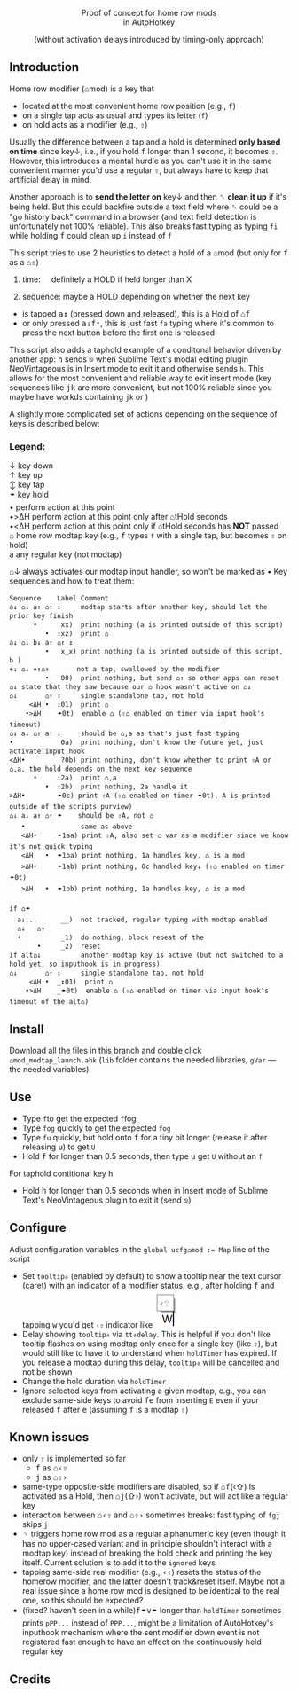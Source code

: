 <p align="center">
Proof of concept for home row mods
<br>
in AutoHotkey
</p>
<p align="center">  
(without activation delays introduced by timing-only approach)
</p>


## Introduction

Home row modifier (⌂mod) is a key that

  - located at the most convenient home row position (e.g., <kbd>f</kbd>)
  - on a single tap acts as usual and types its letter (`f`)
  - on hold acts as a modifier (e.g., <kbd>⇧</kbd>)

Usually the difference between a tap and a hold is determined __only based on time__ since key↓, i.e., if you hold <kbd>f</kbd> longer than 1 second, it becomes <kbd>⇧</kbd>. However, this introduces a mental hurdle as you can't use it in the same convenient manner you'd use a regular <kbd>⇧</kbd>, but always have to keep that artificial delay in mind.

Another approach is to __send the letter on__ key↓ and then <kbd>␈</kbd> __clean it up__ if it's being held. But this could backfire outside a text field where <kbd>␈</kbd> could be a "go history back" command in a browser (and text field detection is unfortunately not 100% reliable). This also breaks fast typing as typing `fi` while holding <kbd>f</kbd> could clean up `i` instead of `f`

This script tries to use 2 heuristics to detect a hold of a ⌂mod (but only for <kbd>f</kbd> as a ⌂<kbd>⇧</kbd>)

1) time:     definitely a HOLD if held longer than X

2) sequence: maybe a HOLD depending on whether the next key

  - is tapped <kbd>a↕</kbd> (pressed down and released), this is a Hold of ⌂<kbd>f</kbd>
  - or only pressed <kbd>a↓</kbd><kbd>f↑</kbd>, this is just fast `fa` typing where it's common to press the next button before the first one is released

This script also adds a taphold example of a conditonal behavior driven by another app: <kbd>h</kbd> sends <kbd>⎋</kbd> when Sublime Text's modal editing plugin NeoVintageous is in Insert mode to exit it and otherwise sends `h`. This allows for the most convenient and reliable way to exit insert mode (key sequences like <kbd>j</kbd><kbd>k</kbd> are more convenient, but not 100% reliable since you maybe have workds containing `jk` or )

A slightly more complicated set of actions depending on the sequence of keys is described below:

### Legend:

  ↓ key down<br/>
  ↑ key up<br/>
  ↕ key tap<br/>
  🠿 key hold<br/>
  • perform action at this point<br/>
  •>ΔH perform action at this point only after ⌂tHold seconds<br/>
  •<ΔH perform action at this point only if ⌂tHold seconds has __NOT__ passed<br/>
  ⌂ home row modtap key (e.g., <kbd>f</kbd> types `f` with a single tap, but becomes <kbd>⇧</kbd> on hold) <br/>
  a any regular key (not modtap)<br/>

⌂↓ always activates our modtap input handler, so won't be marked as •
Key sequences and how to treat them:
```
Sequence    Label Comment
a↓ ⌂↓ a↑ ⌂↑ ↕     modtap starts after another key, should let the prior key finish
      •      xx)  print nothing (a is printed outside of this script)
         •  ↕xz)  print ⌂
a↓ ⌂↓ b↓ a↑ ⌂↑ ↕
         •   x_x) print nothing (a is printed outside of this script, b )
⎈↓ ⌂↓ ⎈↑⌂↑       not a tap, swallowed by the modifier
         •   00)  print nothing, but send ⌂↑ so other apps can reset ⌂↓ state that they saw because our ⌂ hook wasn't active on ⌂↓
⌂↓       ⌂↑ ↕     single standalone tap, not hold
     <ΔH •  ↕01)  print ⌂
    •>ΔH    🠿0t)  enable ⌂ (⇧⌂ enabled on timer via input hook's timeout)
⌂↓ a↓ ⌂↑ a↑ ↕     should be ⌂,a as that's just fast typing
•            0a)  print nothing, don't know the future yet, just activate input hook
<ΔH•         ?0b) print nothing, don't know whether to print ⇧A or ⌂,a, the hold depends on the next key sequence
      •     ↕2a)  print ⌂,a
         •  ↕2b)  print nothing, 2a handle it
>ΔH•        🠿0c) print ⇧A (⇧⌂ enabled on timer 🠿0t), A is printed outside of the scripts purview)
⌂↓ a↓ a↑ ⌂↑ 🠿    should be ⇧A, not ⌂
   •              same as above
   <ΔH•     🠿1aa) print ⇧A, also set ⌂ var as a modifier since we know it's not quick typing
   <ΔH   •  🠿1ba) print nothing, 1a handles key, ⌂ is a mod
   >ΔH•     🠿1ab) print nothing, 0c handled key↓ (⇧⌂ enabled on timer 🠿0t)
   >ΔH   •  🠿1bb) print nothing, 1a handles key, ⌂ is a mod

if ⌂🠿
  a↓...      __)  not tracked, regular typing with modtap enabled
  ⌂↓   ⌂↑
  •          _1)  do nothing, block repeat of the
       •     _2)  reset
if alt⌂↓          another modtap key is active (but not switched to a hold yet, so inputhook is in progress)
⌂↓       ⌂↑ ↕     single standalone tap, not hold
     <ΔH •  _↕01)  print ⌂
    •>ΔH    _🠿0t)  enable ⌂ (⇧⌂ enabled on timer via input hook's timeout of the alt⌂)
```

## Install

Download all the files in this branch and double click `⌂mod_modtap_launch.ahk`
(`lib` folder contains the needed libraries, `gVar` — the needed variables)

## Use

- Type `f`to get the expected `f`fog
- Type `fog` quickly to get the expected `fog`
- Type `fu` quickly, but hold onto <kbd>f</kbd> for a tiny bit longer (release it after releasing <kbd>u</kbd>) to get `U`
- Hold <kbd>f</kbd> for longer than 0.5 seconds, then type <kbd>u</kbd> get `U` without an `f`

For taphold contitional key <kbd>h</kbd>
- Hold <kbd>h</kbd> for longer than 0.5 seconds when in Insert mode of Sublime Text's NeoVintageous plugin to exit it (send <kbd>⎋</kbd>)

## Configure

  Adjust configuration variables in the `global ucfg⌂mod := Map` line of the script
  - Set `tooltip⎀` (enabled by default) to show a tooltip near the text cursor (caret) with an indicator of a modifier status, e.g., after holding <kbd>f</kbd> and tapping <kbd>w</kbd> you'd get `‹⇧` indicator  like ![f](./img/CaretToolTip.png)
  - Delay showing `tooltip⎀` via `tt⎀delay`. This is helpful if you don't like tooltip flashes on using modtap only once for a single key (like <kbd>⇧</kbd>), but would still like to have it to understand when `holdTimer` has expired. If you release a modtap during this delay, `tooltip⎀` will be cancelled and not be shown
  - Change the hold duration via `holdTimer`
  - Ignore selected keys from activating a given modtap, e.g., you can exclude same-side keys to avoid <kbd>f</kbd><kbd>e</kbd> from inserting `E` even if your released <kbd>f</kbd> after <kbd>e</kbd> (assuming <kbd>f</kbd> is a modtap <kbd>⇧</kbd>)

## Known issues

- only <kbd>⇧</kbd> is implemented so far
  - <kbd>f</kbd> as ⌂<kbd>‹⇧</kbd>
  - <kbd>j</kbd> as ⌂<kbd>⇧›</kbd>
- same-type opposite-side modifiers are disabled, so if ⌂<kbd>f</kbd>(‹⇧) is activated as a Hold, then ⌂<kbd>j</kbd>(⇧›) won't activate, but will act like a regular key
- interaction between ⌂<kbd>‹⇧</kbd> and ⌂<kbd>⇧›</kbd> sometimes breaks: fast typing of `fgj` skips `j`
- <kbd>␠</kbd> triggers home row mod as a regular alphanumeric key (even though it has no upper-cased variant and in principle shouldn't interact with a modtap key) instead of breaking the hold check and printing the key itself. Current solution is to add it to the `ignored` keys
- tapping same-side real modifier (e.g., <kbd>‹⇧</kbd>) resets the status of the homerow modifier, and the latter doesn't track&reset itself. Maybe not a real issue since a home row mod is designed to be identical to the real one, so this should be expected?
- (fixed? haven't seen in a while)<kbd>f</kbd>🠿<kbd>v</kbd>🠿 longer than `holdTimer` sometimes prints `pPP...` instead of `PPP...`, might be a limitation of AutoHotkey's inputhook mechanism where the sent modifier down event is not registered fast enough to have an effect on the continuously held regular key

## Credits
